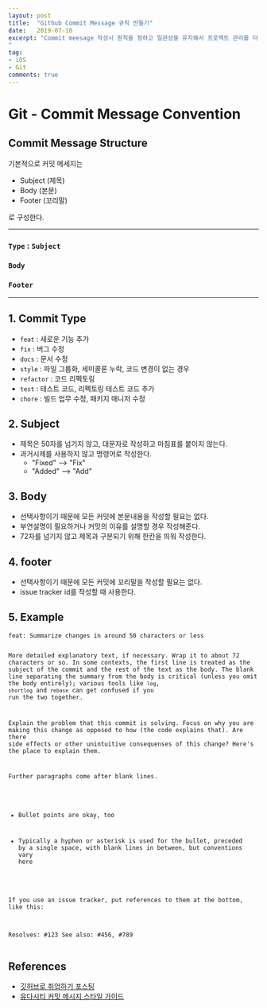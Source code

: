 ```yaml
---
layout: post
title:  "Github Commit Message 규칙 만들기"
date:   2019-07-10
excerpt: "Commit meesage 작성시 원칙을 정하고 일관성을 유지해서 프로젝트 관리를 더 체계적으로 해보자.
"
tag:
- iOS
- Git
comments: true
---
```


<h1 id="git---commit-message-convention" md-pos="2-33"><a href="#git---commit-message-convention" name="git---commit-message-convention" class="anchor"><span class="octicon octicon-link"></span></a>Git - Commit Message Convention</h1>
<h2 id="1-commit-message-structure" md-pos="114-141"><a href="#1-commit-message-structure" name="1-commit-message-structure" class="anchor"><span class="octicon octicon-link"></span></a>Commit Message Structure</h2>

기본적으로 커밋 메세지는
* Subject (제목)
* Body (본문)
* Footer (꼬리말)

로 구성한다.

---

### `Type` : `Subject`

### `Body`

### `Footer`

---


<h2 id="2-commit-type" md-pos="223-237"><a href="#2-commit-type" name="2-commit-type" class="anchor"><span class="octicon octicon-link"></span></a>1. Commit Type</h2>

* `feat` : 새로운 기능 추가
* `fix` : 버그 수정
* `docs` : 문서 수정
* `style` : 파일 그룹화, 세미콜론 누락, 코드 변경이 없는 경우
* `refactor` : 코드 리펙토링
* `test` : 테스트 코드, 리펙토링 테스트 코드 추가
* `chore` : 빌드 업무 수정, 패키지 매니저 수정


<h2 id="3-subject" md-pos="414-424"><a href="#3-subject" name="3-subject" class="anchor"><span class="octicon octicon-link"></span></a>2. Subject</h2>
<ul>
  <li md-pos="426-469">제목은 50자를 넘기지 않고, 대문자로 작성하고 마침표를 붙이지 않는다.</li>
  <li md-pos="469-540">과거시제를 사용하지 않고 명령어로 작성한다.
    <ul>
      <li md-pos="498-518">&quot;Fixed&quot; --&gt; &quot;Fix&quot;</li>
      <li md-pos="520-540">&quot;Added&quot; --&gt; &quot;Add&quot;</li>
    </ul>
  </li>
</ul>
<h2 id="4-body" md-pos="544-551"><a href="#4-body" name="4-body" class="anchor"><span class="octicon octicon-link"></span></a>3. Body</h2>
<ul>
  <li md-pos="553-591">선택사항이기 때문에 모든 커밋에 본문내용을 작성할 필요는 없다.</li>
  <li md-pos="591-627">부연설명이 필요하거나 커밋의 이유를 설명할 경우 작성해준다.</li>
  <li md-pos="627-666">72자를 넘기지 않고 제목과 구분되기 위해 한칸을 띄워 작성한다.</li>
</ul>
<h2 id="5-footer" md-pos="670-679"><a href="#5-footer" name="5-footer" class="anchor"><span class="octicon octicon-link"></span></a>4. footer</h2>
<ul>
  <li md-pos="681-718">선택사항이기 때문에 모든 커밋에 꼬리말을 작성할 필요는 없다.</li>
  <li md-pos="718-750">issue tracker id를 작성할 때 사용한다.</li>
</ul>
<h2 id="6-example" md-pos="754-764"><a href="#6-example" name="6-example" class="anchor"><span class="octicon octicon-link"></span></a>5. Example</h2>
<pre md-pos="766-1804" class="line-numbers"><code md-pos="770-1800">feat: Summarize changes in around 50 characters or less

More detailed explanatory text, if necessary. Wrap it to about 72
characters or so. In some contexts, the first line is treated as the
subject of the commit and the rest of the text as the body. The
blank line separating the summary from the body is critical (unless
you omit the body entirely); various tools like `log`, `shortlog`
and `rebase` can get confused if you run the two together.

Explain the problem that this commit is solving. Focus on why you
are making this change as opposed to how (the code explains that).
Are there side effects or other unintuitive consequenses of this
change? Here's the place to explain them.

Further paragraphs come after blank lines.

 - Bullet points are okay, too

 - Typically a hyphen or asterisk is used for the bullet, preceded
   by a single space, with blank lines in between, but conventions
   vary here

If you use an issue tracker, put references to them at the bottom,
like this:

Resolves: #123
See also: #456, #789
</code>
</pre>


<h2 id="8-references" md-pos="2332-2345"><a href="#8-references" name="8-references" class="anchor"><span class="octicon octicon-link"></span></a>References</h2>
<ul>
  <li md-pos="2347-2406"><a href="http://sujinlee.me/professional-github/" md-pos="2349-2405">깃허브로 취업하기 포스팅</a></li>
  <li md-pos="2406-2473"><a href="https://udacity.github.io/git-styleguide/" md-pos="2408-2472">유다시티 커밋 메시지 스타일 가이드</a></li>
</ul>
</article>

